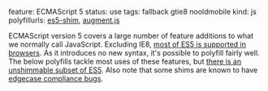 feature: ECMAScript 5
status: use
tags: fallback gtie8 nooldmobile
kind: js
polyfillurls: [es5-shim](https://github.com/kriskowal/es5-shim/), [augment.js](http://augmentjs.com/)

ECMAScript version 5 covers a large number of feature additions to what we normally call JavaScript. 
Excluding IE8, [most of ES5 is supported in browsers](http://kangax.github.com/es5-compat-table/). 
As it introduces no new syntax, it's possible to polyfill fairly well. 
The below polyfills tackle most uses of these features, but [there is an unshimmable subset of ES5](https://gist.github.com/1664895). 
Also note that some shims are known to have [edgecase compliance bugs](https://gist.github.com/1120592).